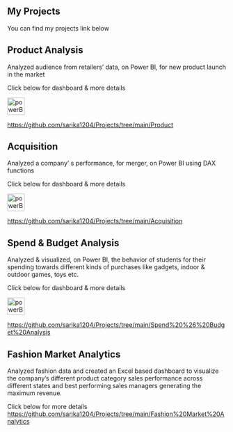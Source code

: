 
## My Projects

You can find my projects link below



## Product Analysis
Analyzed audience from  retailers’ data, on Power BI, for new product launch in
the market 

Click below for dashboard & more details 
<p align="left"> <a href="https://app.powerbi.com/view?r=eyJrIjoiOGQ0Yjc0MzktNDQ2ZS00YzAwLWJjMmItMjA5NjQxNzE3OTI4IiwidCI6IjM5MzQwNGFhLTc0MmEtNGY2Yy04ZDY3LWNjNThmODBlYzE0NyJ9&pageName=ReportSection"_blank" rel="noreferrer"> <img src="https://monstock.net/static/755095fb2b20762681bcf7cc9f3c47cb/994e1/c067634e-165b-40ec-8eeb-88e7f08ce050_powerbi_.png" alt="powerBi" width="40" height="40")>

  https://github.com/sarika1204/Projects/tree/main/Product
  


## Acquisition 
 Analyzed a company’ s performance, for merger, on Power BI using DAX functions
  
  Click below for dashboard & more details 
 <p align="left"> <a href="https://app.powerbi.com/view?r=eyJrIjoiZmUwYjJhMjYtYjJmNC00YjgzLTkxNDUtY2I1ZmQwZTI4NTQyIiwidCI6ImZkYzBlYTc0LWRkNDAtNGMxMC04NDUyLTg2NjM0NjU5YzMwMSJ9"blank" rel="noreferrer"> <img src="https://monstock.net/static/755095fb2b20762681bcf7cc9f3c47cb/994e1/c067634e-165b-40ec-8eeb-88e7f08ce050_powerbi_.png" alt="powerBi" width="40" height="40")>


   
   https://github.com/sarika1204/Projects/tree/main/Acquisition
   
   
## Spend & Budget Analysis
Analyzed & visualized, on Power BI, the behavior of students for their spending towards different kinds
of purchases like gadgets, indoor & outdoor games, toys etc.
   
Click below for dashboard & more details 
 <p align="left"> <a href="https://app.powerbi.com/view?r=c9a210f9-af14-4cbb-8383-a4f507b8e9df&autoAuth=true&ctid=fdc0ea74-dd40-4c10-8452-86634659c301&config=eyJjbHVzdGVyVXJsIjoiaHR0cHM6Ly93YWJpLWluZGlhLWNlbnRyYWwtYS1wcmltYXJ5LXJlZGlyZWN0LmFuYWx5c2lzLndpbmRvd3MubmV0LyJ9" target="_blank" rel="noreferrer"> <img src="https://monstock.net/static/755095fb2b20762681bcf7cc9f3c47cb/994e1/c067634e-165b-40ec-8eeb-88e7f08ce050_powerbi_.png" alt="powerBi" width="40" height="40")>
   
https://github.com/sarika1204/Projects/tree/main/Spend%20%26%20Budget%20Analysis
   
## Fashion Market Analytics
Analyzed fashion data and created an Excel based dashboard to visualize the
company’s different product category sales performance across different states and best performing sales
managers generating the maximum revenue.

Click below for more details 
https://github.com/sarika1204/Projects/tree/main/Fashion%20Market%20Analytics   



